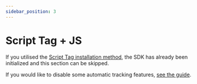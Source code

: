 ```yaml
---
sidebar_position: 3
---
```


# Script Tag + JS

If you utilised the [Script Tag installation method](/installation/installation-script), the SDK has already been initialized and this section can be skipped.

If you would like to disable some automatic tracking features, [see the guide](/guides/automatic).
